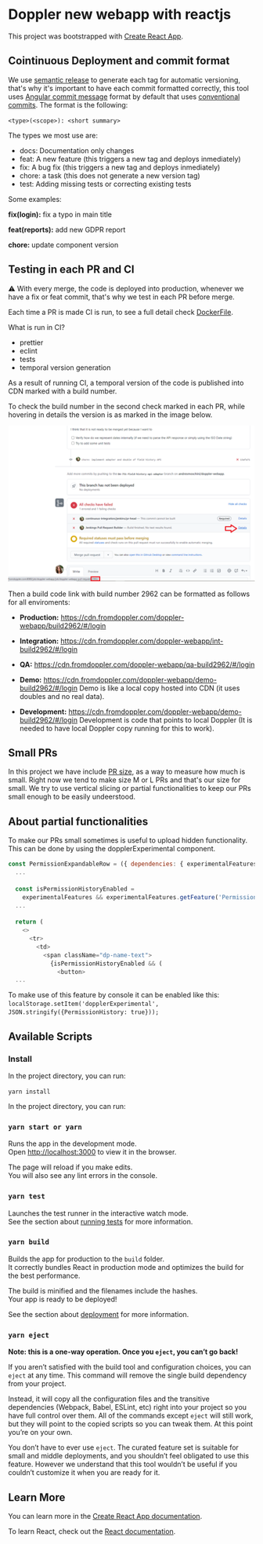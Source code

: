 # Doppler new webapp with reactjs

This project was bootstrapped with [Create React App](https://github.com/facebook/create-react-app).

## Cointinuous Deployment and commit format

We use [semantic release](https://github.com/semantic-release/semantic-release) to generate each tag for automatic versioning, that's why it's important to have each commit formatted correctly, this tool uses [Angular commit message](https://github.com/angular/angular/blob/master/CONTRIBUTING.md#-commit-message-format) format by default that uses [conventional commits](https://www.conventionalcommits.org/en/v1.0.0/).
The format is the following:

`<type>(<scope>): <short summary>`

The types we most use are:

- docs: Documentation only changes
- feat: A new feature (this triggers a new tag and deploys inmediately)
- fix: A bug fix (this triggers a new tag and deploys inmediately)
- chore: a task (this does not generate a new version tag)
- test: Adding missing tests or correcting existing tests

Some examples:

**fix(login):** fix a typo in main title

**feat(reports):** add new GDPR report

**chore:** update component version

## Testing in each PR and CI

⚠️ With every merge, the code is deployed into production, whenever we have a fix or feat commit, that's why we test in each PR before merge.

Each time a PR is made CI is run, to see a full detail check [DockerFile](https://github.com/FromDoppler/doppler-webapp/blob/master/Dockerfile.BUILDS_AND_CDN).

What is run in CI?

- prettier
- eclint
- tests
- temporal version generation

As a result of running CI, a temporal version of the code is published into CDN marked with a build number.

To check the build number in the second check marked in each PR, while hovering in details the version is as marked in the image below.

![PR view](PR-build-number.PNG "View build version in detail link")

Then a build code link with build number 2962 can be formatted as follows for all enviroments:

- **Production:** <https://cdn.fromdoppler.com/doppler-webapp/build2962/#/login>

- **Integration:** <https://cdn.fromdoppler.com/doppler-webapp/int-build2962/#/login>

- **QA:** <https://cdn.fromdoppler.com/doppler-webapp/qa-build2962/#/login>

- **Demo:** <https://cdn.fromdoppler.com/doppler-webapp/demo-build2962/#/login>
Demo is like a local copy hosted into CDN (it uses doubles and no real data).

- **Development:** <https://cdn.fromdoppler.com/doppler-webapp/demo-build2962/#/login>
Development is code that points to local Doppler (It is needed to have local Doppler copy running for this to work).

## Small PRs

In this project we have include [PR size](https://github.com/marketplace/pull-request-size), as a way to measure how much is small. Right now we tend to make size M or L PRs and that's our size for small.
We try to use vertical slicing or partial functionalities to keep our PRs small enough to be easily undeerstood.

## About partial functionalities

To make our PRs small sometimes is useful to upload hidden functionality. This can be done by using the dopplerExperimental component.

```javascript
const PermissionExpandableRow = ({ dependencies: { experimentalFeatures } }) => {
  ...

  const isPermissionHistoryEnabled =
    experimentalFeatures && experimentalFeatures.getFeature('PermissionHistory');
  ... 

  return (
    <>
      <tr>
        <td>
          <span className="dp-name-text">
            {isPermissionHistoryEnabled && (
              <button>
  ...
```

To make use of this feature by console it can be enabled like this:
`localStorage.setItem('dopplerExperimental', JSON.stringify({PermissionHistory: true}));`

## Available Scripts

### Install

In the project directory, you can run:

`yarn install`

In the project directory, you can run:

### `yarn start or yarn`

Runs the app in the development mode.<br>
Open [http://localhost:3000](http://localhost:3000) to view it in the browser.

The page will reload if you make edits.<br>
You will also see any lint errors in the console.

### `yarn test`

Launches the test runner in the interactive watch mode.<br>
See the section about [running tests](https://facebook.github.io/create-react-app/docs/running-tests) for more information.

### `yarn build`

Builds the app for production to the `build` folder.<br>
It correctly bundles React in production mode and optimizes the build for the best performance.

The build is minified and the filenames include the hashes.<br>
Your app is ready to be deployed!

See the section about [deployment](https://facebook.github.io/create-react-app/docs/deployment) for more information.

### `yarn eject`

**Note: this is a one-way operation. Once you `eject`, you can’t go back!**

If you aren’t satisfied with the build tool and configuration choices, you can `eject` at any time. This command will remove the single build dependency from your project.

Instead, it will copy all the configuration files and the transitive dependencies (Webpack, Babel, ESLint, etc) right into your project so you have full control over them. All of the commands except `eject` will still work, but they will point to the copied scripts so you can tweak them. At this point you’re on your own.

You don’t have to ever use `eject`. The curated feature set is suitable for small and middle deployments, and you shouldn’t feel obligated to use this feature. However we understand that this tool wouldn’t be useful if you couldn’t customize it when you are ready for it.

## Learn More

You can learn more in the [Create React App documentation](https://facebook.github.io/create-react-app/docs/getting-started).

To learn React, check out the [React documentation](https://reactjs.org/).
